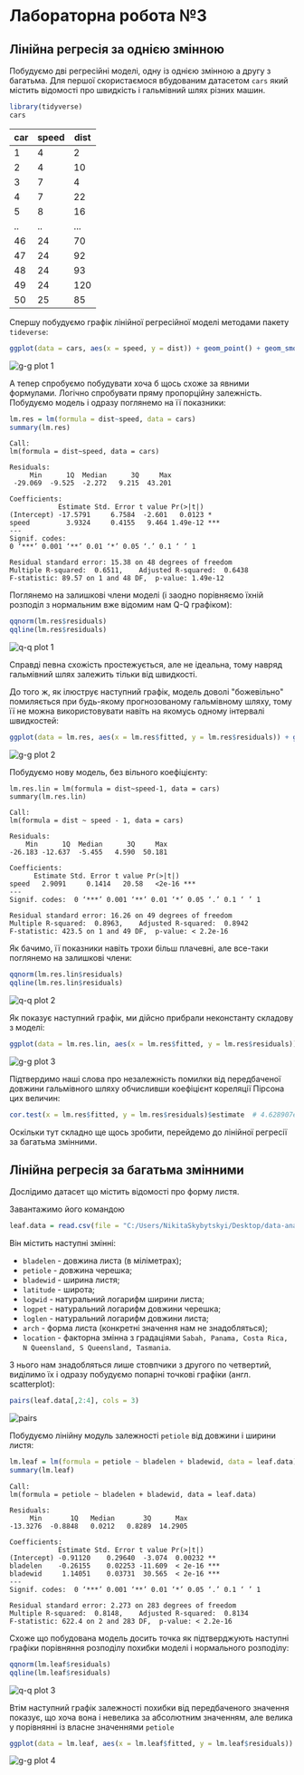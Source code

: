 # Лабораторна робота №3

## Лінійна регресія за однією змінною

Побудуємо дві регресійні моделі, одну із однією змінною а другу з багатьма. Для першої скористаємося вбудованим датасетом `cars` який містить відомості про швидкість і гальмівний шлях різних машин.

```R
library(tidyverse)
cars
```
car | speed | dist
----|-------|-----
 1  |     4 |    2
 2  |     4 |   10
 3  |     7 |    4
 4  |     7 |   22
 5  |     8 |   16
 .. |    .. |  ...
 46 |    24 |   70
 47 |    24 |   92
 48 |    24 |   93
 49 |    24 |  120
 50 |    25 |   85

Спершу побудуємо графік лінійної регресійної моделі методами пакету `tideverse`:
```R
ggplot(data = cars, aes(x = speed, y = dist)) + geom_point() + geom_smooth(method = "lm", se = FALSE)
```
![g-g plot 1](https://github.com/Sky-Nik/data-analysis/blob/master/labs/lab-3/g-g%20plot%201.png)

А тепер спробуємо побудувати хоча б щось схоже за явними формулами. Логічно спробувати пряму пропорційну залежність. Побудуємо модель і одразу поглянемо на її показники:
```R
lm.res = lm(formula = dist~speed, data = cars)
summary(lm.res)
```
```
Call:
lm(formula = dist~speed, data = cars)

Residuals:
     Min      1Q  Median      3Q     Max 
 -29.069  -9.525  -2.272   9.215  43.201 

Coefficients:
            Estimate Std. Error t value Pr(>|t|)    
(Intercept) -17.5791     6.7584  -2.601   0.0123 *  
speed         3.9324     0.4155   9.464 1.49e-12 ***
---
Signif. codes:  
0 ‘***’ 0.001 ‘**’ 0.01 ‘*’ 0.05 ‘.’ 0.1 ‘ ’ 1

Residual standard error: 15.38 on 48 degrees of freedom
Multiple R-squared:  0.6511,	Adjusted R-squared:  0.6438 
F-statistic: 89.57 on 1 and 48 DF,  p-value: 1.49e-12
```

Поглянемо на залишкові члени моделі (і заодно порівняємо їхній розподіл з нормальним вже відомим нам Q-Q графіком):
```R
qqnorm(lm.res$residuals)
qqline(lm.res$residuals)
```
![q-q plot 1](https://github.com/Sky-Nik/data-analysis/blob/master/labs/lab-3/q-q%20plot%201.png)

Справді певна схожість простежується, але не ідеальна, тому навряд гальмівний шлях залежить тільки від швидкості.

До того ж, як ілюструє наступний графік, модель доволі "божевільно" помиляється при будь-якому прогнозованому гальмівному шляху, тому її не можна використовувати навіть на якомусь одному інтервалі швидкостей:
```R
ggplot(data = lm.res, aes(x = lm.res$fitted, y = lm.res$residuals)) + geom_point()
```
![g-g plot 2](https://github.com/Sky-Nik/data-analysis/blob/master/labs/lab-3/g-g%20plot%202.png)

Побудуємо нову модель, без вільного коефіцієнту:
```
lm.res.lin = lm(formula = dist~speed-1, data = cars)
summary(lm.res.lin)
```
```
Call:
lm(formula = dist ~ speed - 1, data = cars)

Residuals:
    Min      1Q  Median      3Q     Max 
-26.183 -12.637  -5.455   4.590  50.181 

Coefficients:
      Estimate Std. Error t value Pr(>|t|)    
speed   2.9091     0.1414   20.58   <2e-16 ***
---
Signif. codes:  0 ‘***’ 0.001 ‘**’ 0.01 ‘*’ 0.05 ‘.’ 0.1 ‘ ’ 1

Residual standard error: 16.26 on 49 degrees of freedom
Multiple R-squared:  0.8963,	Adjusted R-squared:  0.8942 
F-statistic: 423.5 on 1 and 49 DF,  p-value: < 2.2e-16
```
Як бачимо, її показники навіть трохи більш плачевні, але все-таки поглянемо на залишкові члени:

```R
qqnorm(lm.res.lin$residuals)
qqline(lm.res.lin$residuals)
```

![q-q plot 2](https://github.com/Sky-Nik/data-analysis/blob/master/labs/lab-3/q-q%20plot%202.png)

Як показує наступний графік, ми дійсно прибрали неконстанту складову з моделі:
```R
ggplot(data = lm.res.lin, aes(x = lm.res$fitted, y = lm.res$residuals)) + geom_point() + geom_smooth(method = "lm", se = FALSE)
```
![g-g plot 3](https://github.com/Sky-Nik/data-analysis/blob/master/labs/lab-3/g-g%20plot%203.png)

Підтвердимо наші слова про незалежність помилки від передбаченої довжини гальмівного шляху обчисливши коефіцієнт кореляції Пірсона цих величин:

```R
cor.test(x = lm.res$fitted, y = lm.res$residuals)$estimate  # 4.628907e-17
```

Оскільки тут складно ще щось зробити, перейдемо до лінійної регресії за багатьма змінними.

## Лінійна регресія за багатьма змінними

Дослідимо датасет що містить відомості про форму листя.

Завантажимо його командою
```R
leaf.data = read.csv(file = "C:/Users/NikitaSkybytskyi/Desktop/data-analysis/labs/lab-3/leafshape.csv", stringsAsFactors = FALSE)
```

Він містить наступні змінні:
* `bladelen` - довжина листа (в міліметрах);
* `petiole` - довжина черешка;
* `bladewid` - ширина листя;
* `latitude` - широта;
* `logwid` - натуральний логарифм ширини листа;
* `logpet` - натуральний логарифм довжини черешка;
* `loglen` - натуральний логарифм довжини листа;
* `arch` - форма листа (конкретні значення нам не знадобляться);
* `location` - факторна змінна з градаціями `Sabah, Panama, Costa Rica, N Queensland, S Queensland, Tasmania`.

З нього нам знадобляться лише стовпчики з другого по четвертий, виділимо їх і одразу побудуємо попарні точкові графіки (англ. scatterplot): 
```R
pairs(leaf.data[,2:4], cols = 3)
```
![pairs](https://github.com/Sky-Nik/data-analysis/blob/master/labs/lab-3/pairs.png)

Побудуємо лінійну модуль залежності `petiole` від довжини і ширини листя:
```R
lm.leaf = lm(formula = petiole ~ bladelen + bladewid, data = leaf.data)
summary(lm.leaf)
```
```
Call:
lm(formula = petiole ~ bladelen + bladewid, data = leaf.data)

Residuals:
     Min       1Q   Median       3Q      Max 
-13.3276  -0.8848   0.0212   0.8289  14.2905 

Coefficients:
            Estimate Std. Error t value Pr(>|t|)    
(Intercept) -0.91120    0.29640  -3.074  0.00232 ** 
bladelen    -0.26155    0.02253 -11.609  < 2e-16 ***
bladewid     1.14051    0.03731  30.565  < 2e-16 ***
---
Signif. codes:  0 ‘***’ 0.001 ‘**’ 0.01 ‘*’ 0.05 ‘.’ 0.1 ‘ ’ 1

Residual standard error: 2.273 on 283 degrees of freedom
Multiple R-squared:  0.8148,	Adjusted R-squared:  0.8134 
F-statistic: 622.4 on 2 and 283 DF,  p-value: < 2.2e-16
```
Схоже що побудована модель досить точка як підтверджують наступні графіки порівняння розподілу похибки моделі і нормального розподілу:
```R
qqnorm(lm.leaf$residuals)
qqline(lm.leaf$residuals)
```
![q-q plot 3](https://github.com/Sky-Nik/data-analysis/blob/master/labs/lab-3/q-q%20plot%203.png)

Втім наступний графік залежності похибки від передбаченого значення показує, що хоча вона і невелика за абсолютним значенням, але велика у порівнянні із власне значеннями `petiole`

```R
ggplot(data = lm.leaf, aes(x = lm.leaf$fitted, y = lm.leaf$residuals)) + geom_point() + geom_smooth(method = "lm", se = FALSE)
```
![g-g plot 4](https://github.com/Sky-Nik/data-analysis/blob/master/labs/lab-3/g-g%20plot%204.png)
